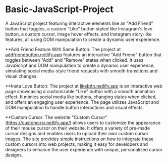 # Basic-JavaScript-Project
A JavaScript project featuring interactive elements like an "Add Friend" button that toggles, a custom "Like" button styled like Instagram's love button, a custom cursor, image hover effects, and Instagram story-like features, all using DOM manipulation to create a dynamic user experience.


**Add Friend Feature With Same Button:
The project at [addfriendbutton.netlify.app](https://addfriendbttn.netlify.app/) features an interactive "Add Friend" button that toggles between "Add" and "Remove" states when clicked. It uses JavaScript and DOM manipulation to create a dynamic user experience, simulating social media-style friend requests with smooth transitions and visual changes.

**Insta Love Button:
The project at [likebttn.netlify.app](https://likebttn.netlify.app/) is an interactive web page showcasing a customizable "Like" button with a smooth animation effect. It mimics social media like buttons, changing states when clicked, and offers an engaging user experience. The page utilizes JavaScript and DOM manipulation to handle button interactions and visual effects.

**Custom Cursor:
The website "Custom Cursor" (https://customcrsr.netlify.app/) allows users to customize the appearance of their mouse cursor on their website. It offers a variety of pre-made cursor designs and enables users to upload their own custom cursor images. The site provides simple instructions on how to integrate these custom cursors into web projects, making it easy for developers and designers to enhance the user experience with unique, personalized cursor designs.
